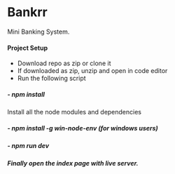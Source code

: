 # Bankrr

Mini Banking System.

#### Project Setup

- Download repo as zip or clone it
- If downloaded as zip, unzip and open in code editor
- Run the following script

##### - npm install

Install all the node modules and dependencies

##### - npm install -g win-node-env (for windows users)

##### - npm run dev

##### Finally open the index page with live server.
